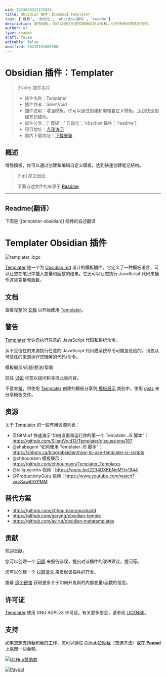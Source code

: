 ```yaml
---
uid: 2023080322275831
title: Obsidian 插件：【Readme】Templater
tags: ['模板', '自动化', 'obsidian插件', 'readme']
description: 增强模板，你可以通过创建和编辑自定义模板，达到快速创建笔记结构。
author: AI
type: readme
draft: false
editable: false
modified: 20230101000000
---
```


# Obsidian 插件：Templater

> [!Note] 插件名片
> - 插件名称：Templater
> - 插件作者：SilentVoid
> - 插件说明：增强模板，你可以通过创建和编辑自定义模板，达到快速创建笔记结构。
> - 插件分类：[' 模板 ', ' 自动化 ', 'obsidian 插件 ', 'readme']
> - 项目地址：[点我访问](https://github.com/SilentVoid13/Templater)
> - 国内下载地址：[下载安装](https://pkmer.cn/products/plugin/pluginMarket/?templater-obsidian)

## 概述

增强模板，你可以通过创建和编辑自定义模板，达到快速创建笔记结构。

> [!tip] 原文出处
>
>下面自述文件的来源于 [Readme](https://ghproxy.net/https://raw.githubusercontent.com/SilentVoid13/Templater/master/README.md)
>

---

## Readme(翻译）

下面是 [[templater-obsidian]] 插件的自述翻译

# Templater Obsidian 插件

![templater_logo](./imgs/templater_logo.svg)

[Templater](https://github.com/SilentVoid13/Templater) 是一个为 [Obsidian.md](https://obsidian.md/) 设计的模板插件。它定义了一种模板语言，可以让您在笔记中插入变量和函数的结果。它还可以让您执行 JavaScript 代码来操作这些变量和函数。

## 文档

查看完整的 [文档](https://silentvoid13.github.io/Templater/) 以开始使用 [Templater](https://github.com/SilentVoid13/Templater)。

## 警告

[Templater](https://github.com/SilentVoid13/Templater) 允许您执行任意的 JavaScript 代码和系统命令。

从不受信任的来源执行任意的 JavaScript 代码或系统命令可能是危险的。请仅从可信任的来源运行您理解的代码/命令。

模板展示/问题/想法/帮助

前往 [讨论](https://github.com/SilentVoid13/Templater/discussions) 标签以提问和寻找此类内容。

不要害羞，将使用 [Templater](https://github.com/SilentVoid13/Templater) 创建的模板分享到 [模板展示](https://github.com/SilentVoid13/Templater/discussions/categories/templates-showcase) 类别中。使用 [gists](https://gist.github.com/) 来分享模板文件。

## 资源

关于 [Templater](https://github.com/SilentVoid13/Templater) 的一些有用资源列表：

- @GitMurf 快速演示“如何设置和运行你的第一个 Templater JS 脚本”：<https://github.com/SilentVoid13/Templater/discussions/187>
- @shabegom “如何使用 Templater JS 脚本”：<https://shbgm.ca/blog/obsidian/how-to-use-templater-js-scripts>
- @chhoumann 模板展示：<https://github.com/chhoumann/Templater_Templates>
- @tallguyjenks 视频：<https://youtu.be/2234DXKbNgM?t=1944>
- @ProductivityGuru 视频：<https://www.youtube.com/watch?v=cSawi0tYPMM>

## 替代方案

- <https://github.com/chhoumann/quickadd>
- <https://github.com/garyng/obsidian-temple>
- <https://github.com/avirut/obsidian-metatemplates>

## 贡献

欢迎贡献。

您可以创建一个 [问题](https://github.com/SilentVoid13/Templater/issues) 来报告错误，提出对该插件的改进建议，提问等。

您可以创建一个 [拉取请求](https://github.com/SilentVoid13/Templater/pulls) 来贡献该插件的开发。

查看 [这个链接](https://silentvoid13.github.io/Templater/docs/internal-variables-functions/contribute) 获取更多关于如何开发新的内部变量/函数的信息。

## 许可证

[Templater](https://github.com/SilentVoid13/Templater) 使用 GNU AGPLv3 许可证。有关更多信息，请参阅 [LICENSE](https://github.com/SilentVoid13/Templater/blob/master/LICENSE.TXT)。

## 支持

如果您想支持我和我的工作，您可以通过 [Github赞助我](https://github.com/sponsors/SilentVoid13)（首选方法）或在 [**Paypal**](https://www.paypal.com/donate?hosted_button_id=U2SRGAFYXT32Q) 上捐赠一些金额。

[![GitHub赞助商](https://img.shields.io/github/sponsors/silentvoid13?label=赞助&logo=GitHub%20Sponsors&style=for-the-badge)](https://github.com/sponsors/silentvoid13)

[![Paypal](https://img.shields.io/badge/paypal-silentvoid13-yellow?style=social&logo=paypal)](https://www.paypal.com/donate?hosted_button_id=U2SRGAFYXT32Q)

